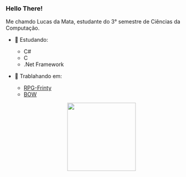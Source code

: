 ### Hello There!
Me chamdo Lucas da Mata, estudante do 3° semestre de Ciências da Computação.

- 📖 Estudando:
  - C#
  - C
  - .Net Framework

- 📂 Trablahando em:
  - <a href="https://github.com/LucasMGuima/RPG-Frinty" target="_blank">RPG-Frinty<a/>
  - <a href="https://github.com/Pedro-bf/BOW" target="_blank">BOW<a/>
  
<div align="center">
  <a href="https://github.com/LucasMGuima">
  <img height="180em" src="https://github-readme-stats.vercel.app/api/top-langs/?username=LucasMGuima&layout=compact&langs_count=7&theme=tokyonight&hide_border=true"/>
</div>
